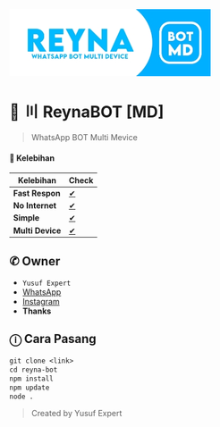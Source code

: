 <img src="ythumb.jpeg" alt="ReynaBOT">

# 🌱 〣 ReynaBOT [MD]
> WhatsApp BOT Multi Mevice

#### 💎 Kelebihan
|Kelebihan|Check|
|-|-|
|**Fast Respon**|[✔](https://github.com/avianz37)|
|**No Internet**|[✔](https://github.com/avianz37)|
|**Simple**|[✔](https://github.com/avianz37)|
|**Multi Device**|[✔](https://github.com/avianz37)|

## ✆ Owner
- `Yusuf Expert`
- [WhatsApp](wa.me/6283873115706)
- [Instagram](instagram.com/yusuf.expert)
- **Thanks**

## ⓘ Cara Pasang
```
git clone <link>
cd reyna-bot
npm install
npm update
node .
```
> Created by Yusuf Expert
